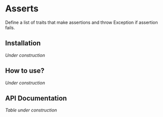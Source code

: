 # Asserts
Define a list of traits that make assertions and throw Exception if assertion fails.

## Installation

*Under construction*

## How to use?

*Under construction*

## API Documentation

*Table under construction*


